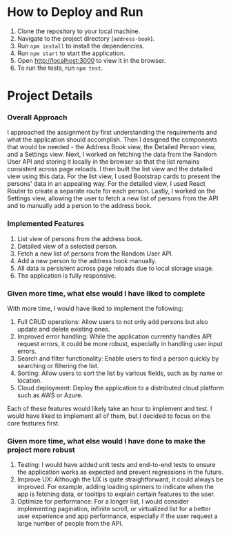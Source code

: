 # How to Deploy and Run
1. Clone the repository to your local machine.
2. Navigate to the project directory (`address-book`).
3. Run `npm install` to install the dependencies.
4. Run `npm start` to start the application.
5. Open [http://localhost:3000](http://localhost:3000) to view it in the browser.
6. To run the tests, run `npm test`.

# Project Details
### Overall Approach
I approached the assignment by first understanding the requirements and what the application should accomplish. Then I designed the components that would be needed - the Address Book view, the Detailed Person view, and a Settings view.
Next, I worked on fetching the data from the Random User API and storing it locally in the browser so that the list remains consistent across page reloads.
I then built the list view and the detailed view using this data. For the list view, I used Bootstrap cards to present the persons' data in an appealing way. For the detailed view, I used React Router to create a separate route for each person.
Lastly, I worked on the Settings view, allowing the user to fetch a new list of persons from the API and to manually add a person to the address book.

### Implemented Features
1. List view of persons from the address book.
2. Detailed view of a selected person.
3. Fetch a new list of persons from the Random User API.
4. Add a new person to the address book manually.
5. All data is persistent across page reloads due to local storage usage.
6. The application is fully responsive.

### Given more time, what else would I have liked to complete
With more time, I would have liked to implement the following:

1. Full CRUD operations: Allow users to not only add persons but also update and delete existing ones.
2. Improved error handling: While the application currently handles API request errors, it could be more robust, especially in handling user input errors.
3. Search and filter functionality: Enable users to find a person quickly by searching or filtering the list.
4. Sorting: Allow users to sort the list by various fields, such as by name or location.
5. Cloud deployment: Deploy the application to a distributed cloud platform such as AWS or Azure.

Each of these features would likely take an hour to implement and test. I would have liked to implement all of them, but I decided to focus on the core features first.

### Given more time, what else would I have done to make the project more robust
1. Testing: I would have added unit tests and end-to-end tests to ensure the application works as expected and prevent regressions in the future.
2. Improve UX: Although the UX is quite straightforward, it could always be improved. For example, adding loading spinners to indicate when the app is fetching data, or tooltips to explain certain features to the user.
3. Optimize for performance: For a longer list, I would consider implementing pagination, infinite scroll, or virtualized list for a better user experience and app performance, especially if the user request a large number of people from the API.
